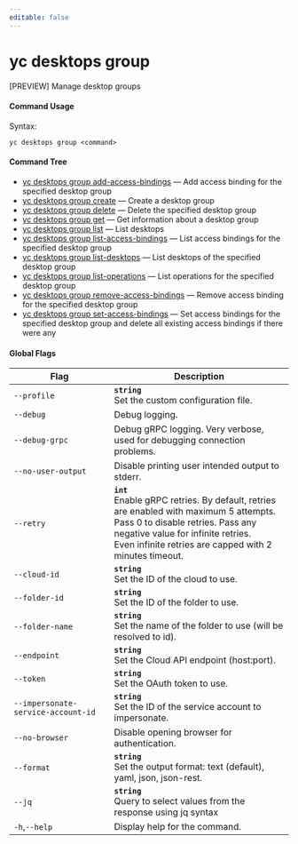 ```yaml
---
editable: false
---
```


# yc desktops group

[PREVIEW] Manage desktop groups

#### Command Usage

Syntax: 

`yc desktops group <command>`

#### Command Tree

- [yc desktops group add-access-bindings](add-access-bindings.md) — Add access binding for the specified desktop group
- [yc desktops group create](create.md) — Create a desktop group
- [yc desktops group delete](delete.md) — Delete the specified desktop group
- [yc desktops group get](get.md) — Get information about a desktop group
- [yc desktops group list](list.md) — List desktops
- [yc desktops group list-access-bindings](list-access-bindings.md) — List access bindings for the specified desktop group
- [yc desktops group list-desktops](list-desktops.md) — List desktops of the specified desktop group
- [yc desktops group list-operations](list-operations.md) — List operations for the specified desktop group
- [yc desktops group remove-access-bindings](remove-access-bindings.md) — Remove access binding for the specified desktop group
- [yc desktops group set-access-bindings](set-access-bindings.md) — Set access bindings for the specified desktop group and delete all existing access bindings if there were any

#### Global Flags

| Flag | Description |
|----|----|
|`--profile`|<b>`string`</b><br/>Set the custom configuration file.|
|`--debug`|Debug logging.|
|`--debug-grpc`|Debug gRPC logging. Very verbose, used for debugging connection problems.|
|`--no-user-output`|Disable printing user intended output to stderr.|
|`--retry`|<b>`int`</b><br/>Enable gRPC retries. By default, retries are enabled with maximum 5 attempts.<br/>Pass 0 to disable retries. Pass any negative value for infinite retries.<br/>Even infinite retries are capped with 2 minutes timeout.|
|`--cloud-id`|<b>`string`</b><br/>Set the ID of the cloud to use.|
|`--folder-id`|<b>`string`</b><br/>Set the ID of the folder to use.|
|`--folder-name`|<b>`string`</b><br/>Set the name of the folder to use (will be resolved to id).|
|`--endpoint`|<b>`string`</b><br/>Set the Cloud API endpoint (host:port).|
|`--token`|<b>`string`</b><br/>Set the OAuth token to use.|
|`--impersonate-service-account-id`|<b>`string`</b><br/>Set the ID of the service account to impersonate.|
|`--no-browser`|Disable opening browser for authentication.|
|`--format`|<b>`string`</b><br/>Set the output format: text (default), yaml, json, json-rest.|
|`--jq`|<b>`string`</b><br/>Query to select values from the response using jq syntax|
|`-h`,`--help`|Display help for the command.|
